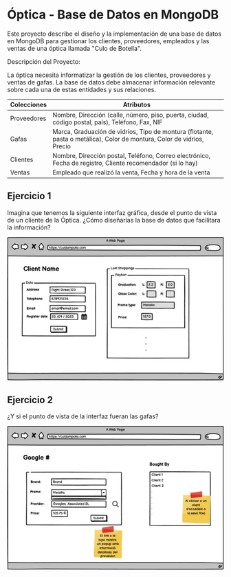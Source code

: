 # Óptica - Base de Datos en MongoDB

Este proyecto describe el diseño y la implementación de una base de datos en MongoDB para gestionar los clientes, proveedores, empleados y las ventas de una óptica llamada "Culo de Botella".

Descripción del Proyecto:

La óptica necesita informatizar la gestión de los clientes, proveedores y ventas de gafas. La base de datos debe almacenar información relevante sobre cada una de estas entidades y sus relaciones.

| **Colecciones** | **Atributos**                                                                                    |
|-------------|----------------------------------------------------------------------------------------------|
| Proveedores | Nombre, Dirección (calle, número, piso, puerta, ciudad, código postal, país), Teléfono, Fax, NIF |
| Gafas       | Marca, Graduación de vidrios, Tipo de montura (flotante, pasta o metálica), Color de montura, Color de vidrios, Precio |
| Clientes    | Nombre, Dirección postal, Teléfono, Correo electrónico, Fecha de registro, Cliente recomendador (si lo hay) |
| Ventas      | Empleado que realizó la venta, Fecha y hora de la venta                                       |


## Ejercicio 1

Imagina que tenemos la siguiente interfaz gráfica, desde el punto de vista de un cliente de la Óptica. ¿Cómo diseñarías la base de datos que facilitara la información?

![Interfaz gráfica](./Imagen1PHP.jpg)


## Ejercicio 2

¿Y si el punto de vista de la interfaz fueran las gafas?

![Interfaz gráfica](./Imagen2PHP.jpg)
